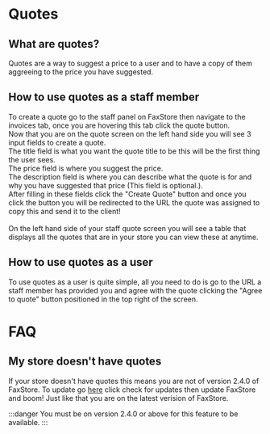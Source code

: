 # Quotes

## What are quotes?
Quotes are a way to suggest a price to a user and to have a copy of them aggreeing to the price you have suggested.

## How to use quotes as a staff member
To create a quote go to the staff panel on FaxStore then navigate to the invoices tab, once you are hovering this tab click the quote button. <br /> Now that you are on the quote screen on the left hand side you will see 3 input fields to create a quote. <br /> The title field is what you want the quote title to be this will be the first thing the user sees. <br /> The price field is where you suggest the price. <br /> The description field is where you can describe what the quote is for and why you have suggested that price (This field is optional.). <br /> After filling in these fields click the "Create Quote" button and once you click the button you will be redirected to the URL the quote was assigned to copy this and send it to the client! <br /> <br /> On the left hand side of your staff quote screen you will see a table that displays all the quotes that are in your store you can view these at anytime.

## How to use quotes as a user
To use quotes as a user is quite simple, all you need to do is go to the URL a staff member has provided you and agree with the quote clicking the "Agree to quote" button positioned in the top right of the screen.

# FAQ
## My store doesn't have quotes
If your store doesn't have quotes this means you are not of version 2.4.0 of FaxStore. To update go [here](https://weblutions.com/my/controller) click check for updates then update FaxStore and boom! Just like that you are on the latest verision of FaxStore.

:::danger
You must be on version 2.4.0 or above for this feature to be available.
:::
